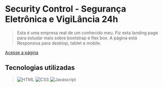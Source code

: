 # Security Control - Segurança Eletrônica e VigiLância 24h
> Esta é uma empresa real de um conhecido meu. Fiz esta landing page para estudar mais sobre bootstrap e flex box.
> A página está Responsiva para desktop, tablet e mobile.

[Acesse a página](https://alcemirmacedo.github.io/Security-Control/)

## Tecnologias utilizadas
> ![HTML](https://img.shields.io/badge/HTML5-E34F26?style=for-the-badge&logo=html5&logoColor=white)
> ![CSS](https://img.shields.io/badge/CSS3-1572B6?style=for-the-badge&logo=css3&logoColor=white)
> ![Javascript](https://img.shields.io/badge/JavaScript-323330?style=for-the-badge&logo=javascript&logoColor=F7DF1E)



